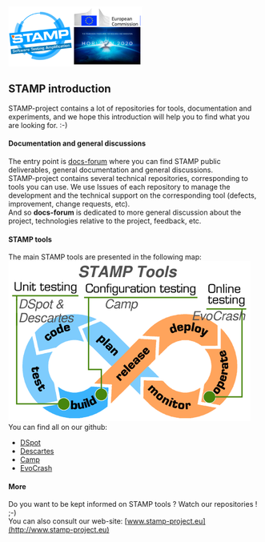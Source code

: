 ![DBug - STAMP Product - European Commission - H2020](docs/images/logo_readme_md.png)
## STAMP introduction ##
STAMP-project contains a lot of repositories for tools, documentation and experiments,
and we hope this introduction will help you to find what you are looking for. :-)


#### Documentation and general discussions ####
The entry point is [docs-forum](http://github.com/STAMP-project/docs-forum) where you can find
STAMP public deliverables, general documentation and general discussions.  
STAMP-project contains several technical repositories, corresponding to tools you
can use. We use Issues of each repository to manage the
development and the technical support on the corresponding tool (defects, improvement,
change requests, etc).  
And so **docs-forum** is dedicated to more general discussion about the project,
technologies relative to the project, feedback, etc.


#### STAMP tools ####
The main STAMP tools are presented in the following map:  
![STAMP tools in DevOps](docs/images/devops_stamp_tools.png)  
You can find all on our github:  
* [DSpot](http://github.com/STAMP-project/dspot)
* [Descartes](http://github.com/STAMP-project/pitest-descartes)
* [Camp](http://github.com/STAMP-project/camp)
* [EvoCrash](http://github.com/STAMP-project/EvoCrash)


#### More ####
Do you want to be kept informed on STAMP tools ? Watch our repositories ! ;-)  
You can also consult our web-site: [www.stamp-project.eu](http://www.stamp-project.eu)
